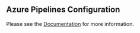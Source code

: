 <!--
Copyright (c) Ansible Project
GNU General Public License v3.0+ (see LICENSES/GPL-3.0-or-later.txt or https://www.gnu.org/licenses/gpl-3.0.txt)
SPDX-License-Identifier: GPL-3.0-or-later
-->

## Azure Pipelines Configuration

Please see the [Documentation](https://github.com/ansible/community/wiki/Testing:-Azure-Pipelines) for more information.
